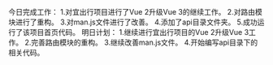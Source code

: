 今日完成工作：
1.对宜出行项目进行了Vue 2升级Vue 3的继续工作。
2.对路由模块进行了重构。
3.对man.js文件进行了改善。
4.添加了api目录文件夹。
5.成功运行了该项目首页代码。
明日计划：
1.继续进行宜出行项目的Vue 2升级Vue 3工作。
2.完善路由模块的重构。
3.继续改善man.js文件。
4.开始编写api目录下的相关代码。